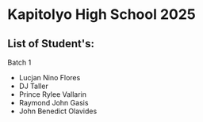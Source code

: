 # Kapitolyo High School 2025

## List of Student's:
Batch 1
- Lucjan Nino Flores
- DJ Taller
- Prince Rylee Vallarin
- Raymond John Gasis
- John Benedict Olavides
